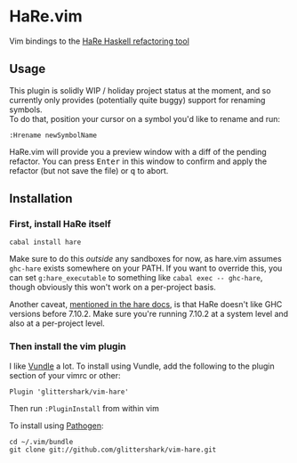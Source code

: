 # HaRe.vim

Vim bindings to the [HaRe Haskell refactoring tool][hare-upstream]

[hare-upstream]: https://github.com/alanz/HaRe

## Usage

This plugin is solidly WIP / holiday project status at the moment, and so
currently only provides (potentially quite buggy) support for renaming symbols.  
To do that, position your cursor on a symbol you'd like to rename and run:

```vim
:Hrename newSymbolName
```

HaRe.vim will provide you a preview window with a diff of the pending refactor.
You can press <kbd>Enter</kbd> in this window to confirm and apply the refactor
(but not save the file) or <kbd>q</kbd> to abort.

## Installation

### First, install HaRe itself

```shell
cabal install hare
```

Make sure to do this *outside* any sandboxes for now, as hare.vim assumes
`ghc-hare` exists somewhere on your PATH. If you want to override this, you can
set `g:hare_executable` to something like `cabal exec -- ghc-hare`, though
obviously this won't work on a per-project basis.

Another caveat, [mentioned in the hare docs][ghc-version], is that HaRe doesn't
like GHC versions before 7.10.2. Make sure you're running 7.10.2 at a system
level and also at a per-project level.

[ghc-version]: https://github.com/alanz/HaRe#limitations

### Then install the vim plugin

I like [Vundle][] a lot. To install using Vundle, add the following to the
plugin section of your vimrc or other:

```vim
Plugin 'glittershark/vim-hare'
```

Then run `:PluginInstall` from within vim

To install using [Pathogen][]:

```shell
cd ~/.vim/bundle
git clone git://github.com/glittershark/vim-hare.git
```

[Vundle]: https://github.com/VundleVim/Vundle.vim
[Pathogen]: https://github.com/tpope/vim-pathogen
